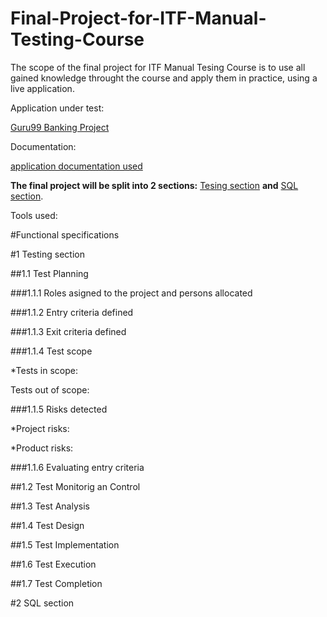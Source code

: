 # Final-Project-for-ITF-Manual-Testing-Course
The scope of the final project for ITF Manual Tesing Course is to use all gained knowledge throught the course and apply them in practice, using a live application.

Application under test:

 [Guru99 Banking Project](https://demo.guru99.com/V4/index.php)
 
 Documentation:
 
 [application documentation used](https://docs.google.com/document/d/1rPW5DV82VJT6vtA1VDSrfxaCBuAduxW0zb1yfTh_VMk/edit)
 
 **The final project will be split into 2 sections:** [Tesing section]() **and** [SQL section]().
 
 Tools used:
 
 #Functional specifications
 
 #1 Testing section
 
 ##1.1 Test Planning
 
 ###1.1.1 Roles asigned to the project and persons allocated
 
 ###1.1.2 Entry criteria defined
 
 ###1.1.3 Exit criteria defined
 
 ###1.1.4 Test scope
 
 *Tests in scope:
 
 Tests out of scope:
 
 ###1.1.5 Risks detected
 
 *Project risks:
 
 *Product risks:
 
 ###1.1.6 Evaluating entry criteria
 
 ##1.2 Test Monitorig an Control
 
 ##1.3 Test Analysis
 
 ##1.4 Test Design
 
 ##1.5 Test Implementation
 
 ##1.6 Test Execution
 
 ##1.7 Test Completion
 
 #2 SQL section
 
